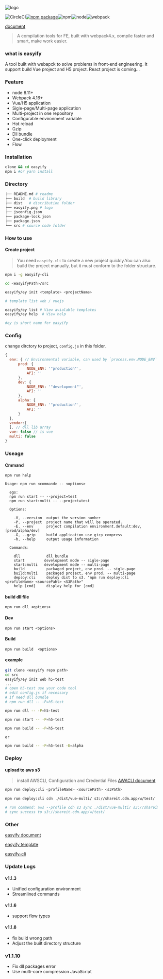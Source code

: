 ![logo](https://easyify.webkong.cn/_media/logo.png)

![CircleCI](https://img.shields.io/circleci/project/github/webkong/easyify.svg)[![npm package](https://img.shields.io/npm/v/easyify.svg)](https://www.npmjs.com/package/easyify)![npm](https://img.shields.io/npm/l/easyify.svg)![node](https://img.shields.io/node/v/easyify.svg)![webpack](https://img.shields.io/badge/webpack-4.16+-green.svg)


[document](https://easyify.webkong.cn)

>A compilation tools for FE, built with webpack4.x, compile faster and smart, make work easier.

### what is easyify

A tool built with webapck to solve problems in front-end engineering.
It support build Vue project and H5 project. React project is coming...

### Feature

* node 8.11+
* Webpack 4.16+
* Vue/H5 application
* Sigle-page/Multi-page application
* Multi-project in one repository
* Configurable environment variable
* Hot reload
* Gzip
* Dll bundle
* One-click deployment
* Flow

### Installation

```bash
clone && cd easyify
npm i #or yarn install
```

### Directory

```bash
├── README.md # readme
├── build  # build library
├── dist   # distribution folder
├── easyify.png # logo
├── jsconfig.json 
├── package-lock.json
├── package.json 
└── src # source code folder
```

### How to use

#### Create project

>You need `easyify-cli` to create a new project quickly.You can also build the project manually, but it must conform to the folder structure.

```bash
npm i -g easyify-cli

cd <easyifyPath>/src

easyify/ey init <template> <projectName>

# template list web / vuejs

easyify/ey list # View avialable templates
easyify/ey help  # View help

#ey is short name for easyify
```


### Config
change dirctory to project, `config.js` in this folder.
```javascript
{
  env: { // Environmental variable, can used by `process.env.NODE_ENV` `process.env.API`
      prod: {
          NODE_ENV: '"production"',
          API: ''
      },
      dev: {
          NODE_ENV: '"development"',
          API: ''
      },
      alpha: {
          NODE_ENV: '"production"',
          API: ''
      }
  },
  vendor:[
  ], // dll lib array
  vue: false // is vue
  multi: false
}
```

### Useage

#### Cmmand

```
npm run help
```

```
Usage: npm run <command> -- <options>

  egs: 
  npm run start -- --project=test
  npm run start:multi -- --project=test

  Options:

    -V, --version  output the version number
    -P, --project  project name that will be operated.
    -E, --env      project compilation environment.default:dev, [prod/alpha/dev]
    -G, --gzip     build application use gizp compress
    -h, --help     output usage information

  Commands:

    dll            dll bundle
    start         development mode -- sigle-page
    start:multi   development mode -- multi-page
    build          packaged project, env prod. -- sigle-page
    build:multi    packaged project, env prod. -- multi-page
    deploy:cli     deploy dist to s3. "npm run deploy:cli <profileName> <sourcePaht> <S3Path>"
    help [cmd]     display help for [cmd]

```

#### build dll file

```
npm run dll <options>
```

#### Dev

```
npm run start <options>
```
#### Build


```
npm run build  <options>
```

#### example

```bash
git clone <easyify repo path>
cd src
easyify/ey init web h5-test
...
# open h5-test use your code tool
# edit config.js if necessary
# if need dll bundle
# npm run dll -- -P=h5-test

npm run dll -- -P=h5-test

npm run start -- -P=h5-test

npm run build -- -P=h5-test

or

npm run build -- -P=h5-test -E=alpha

```



### Deploy

#### upload to aws s3

> install AWSCLI, Configuration and Credential Files
> [AWACLI document](https://docs.aws.amazon.com/cli/latest/userguide/cli-config-files.html)

```bash
npm run deploy:cli <profileName> <sourcePath> <s3Path>
 
npm run deploy:cli cdn ./dist/vue-multi/ s3://shareit.cdn.app/w/test/

# run commend: aws --profile cdn s3 sync ./dist/vue-multi/ s3://shareit.cdn.app/w/test/ --delete --exclude=".*"
# sync success to s3://shareit.cdn.app/w/test/
```

### Other

[easyify document](https://easyify.webkong.cn)

[easyify template](https://github.com/easyify)

[easyify-cli](https://github.com/webkong/easyify-cli)


### Update Logs

#### v1.1.3

* Unified configuration environment
* Streamlined commands

#### v1.1.6

* support flow types

#### v1.1.8

* fix build wrong path
* Adjust the built directory structure

### v1.1.10

* Fix dll packages error
* Use multi-core compression JavaScript